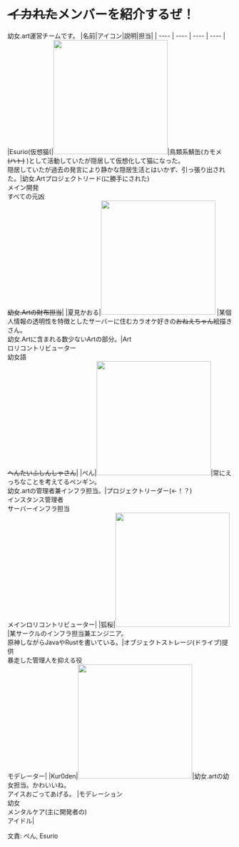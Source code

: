 # ~~イカれた~~メンバーを紹介するぜ！
幼女.art運営チームです。
|名前|アイコン|説明|担当|
| ---- | ---- | ---- | ---- |
|Esurio(仮想猫(|<img src="https://github.com/yojo-art/cherrypick/assets/121443048/9385224b-14a3-4b4d-8307-10a7ce9eae87" width="256">|鳥類系鯖缶(カモメ ~~(ハト)~~ )として活動していたが隠居して仮想化して猫になった。</br>隠居していたが過去の発言により静かな隠居生活とはいかず、引っ張り出された。|幼女.Artプロジェクトリード(に勝手にされた)</br>メイン開発</br>すべての元凶</br>~~幼女.Artの財布担当~~|
|夏見かおる|<img src="https://github.com/yojo-art/cherrypick/assets/121443048/87a2d9ba-2b99-46a9-bf52-73cb7521b3ec" width="256">  |某個人情報の透明性を特徴としたサーバーに住むカラオケ好きの~~おねえちゃん~~絵描きさん。</br>幼女.Artに含まれる数少ないArtの部分。|Art</br>ロリコントリビューター</br>幼女語</br>~~へんたいふしんしゃさん~~|
|ぺん|<img src="/assets/icons/2024-01-23%2018-52-45%201.png.webp" width="256">|常にえっちなことを考えてるペンギン。</br>幼女.artの管理者兼インフラ担当。|プロジェクトリーダー(←！？)</br>インスタンス管理者</br>サーバーインフラ担当</br>メインロリコントリビューター|
|狐桜|<img src="/assets/icons/kozakura2.png.webp" width="256">  |某サークルのインフラ担当兼エンジニア。</br>原神しながらJavaやRustを書いている。|オブジェクトストレージ(ドライブ)提供</br>暴走した管理人を抑える役</br>モデレーター|
|Kur0den|<img src="/assets/icons/kuroden.web.webp" width="256">|幼女.artの幼女担当。かわいいね。</br>アイスおごってあげる。  |モデレーション</br>幼女</br>メンタルケア(主に開発者の)</br>アイドル|

文責: ぺん, Esurio
